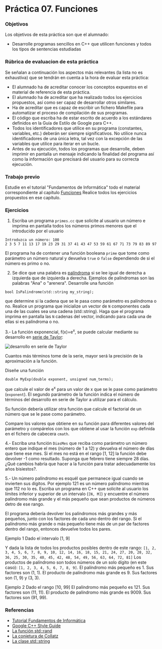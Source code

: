# Práctica 07. Funciones

### Objetivos
Los objetivos de esta práctica son que el alumnado:
* Desarrolle programas sencillos en C++ que utilicen funciones y todos los tipos de sentencias estudiadas

### Rúbrica de evaluacion de esta práctica
Se señalan a continuación los aspectos más relevantes (la lista no es exhaustiva)
que se tendrán en cuenta a la hora de evaluar esta práctica:
* El alumnado ha de acreditar conocer los conceptos expuestos en el material de referencia de esta práctica.
* El alumnado ha de acreditar que ha realizado todos los ejercicios propuestos, así como ser capaz de desarrollar otros similares.
* Ha de acreditar que es capaz de escribir un fichero Makefile para automatizar el proceso de compilación de sus programas.
* El código que escriba ha de estar escrito de acuerdo a los estándares definidos en la Guía de Estilo de Google para C++.
* Todos los identificadores que utilice en su programa (constantes, variables, etc.) deberán ser
  siempre significativos. No utilice nunca identificadores de una única letra, tal vez con la excepción de las
  variables que utilice para iterar en un bucle.
* Antes de su ejecución, todos los programas que desarrolle, deben imprimir en pantalla un
  mensaje indicando la finalidad del programa así como la información que precisará del usuario para su correcta ejecución.

### Trabajo previo
Estudie en el tutorial "Fundamentos de Informática" todo el material correspondiente al capítulo
[Funciones](http://www.minidosis.org/#/temas/Cpp.Funciones)
Realice todos los ejercicios propuestos en ese capítulo.

### Ejercicios 
1. Escriba un programa `primes.cc` que solicite al usuario un número e imprima en pantalla todos los
números primos menores que el introducido por el usuario
```
Introduzca un número: 100
2 3 5 7 11 13 17 19 23 29 31 37 41 43 47 53 59 61 67 71 73 79 83 89 97
```
El programa ha de contener una función booleana `prime` que tome como parámetro un número natural y devuelva
`true` o `false` dependiendo de si el número es primo o no.

2. Se dice que una palabra es [palíndroma](https://es.wikipedia.org/wiki/Pal%C3%ADndromo) 
si se lee igual de derecha a izquierda que de izquierda a derecha. 
Ejemplos de palíndromas son las palabras "Ana" o "arenera".
Desarrolle una función 
```
bool IsPalindrome(std::string my_string);
```
que determine si la cadena que se le pasa como parámetro es palíndroma o no.
Realice un programa que inicialize un vector de `N` componentes cada una de las cuales sea una cadena
(std::string).
Haga que el programa imprima en pantalla las `N` cadenas del vector, indicando para cada una de ellas si es
palíndroma o no.

3.- La función exponencial, f(x)=e<sup>x</sup>, se puede calcular mediante su desarrollo en 
[serie de Taylor](https://es.symbolab.com/solver/taylor-maclaurin-series-calculator/taylor%20e%5E%7Bx%7D):

![desarrollo en serie de Taylor](https://raw.githubusercontent.com/fsande/-IB-P07-Functions/master/serie.png "Text")

Cuantos más términos tome de la serie, mayor será la precisión de la aproximación a la función.

Diseñe una función 
```
double MyExp(double exponent, unsigned num_terms);
```
que calcule el valor de e<sup>x</sup> para un valor de x que se le pase como parámetro (`exponent`).
El segundo parámetro de la función indica el número de términos del desarrollo en serie de Taylor a utilizar
para el cálculo.

Su función debería utilizar otra función que calcule el factorial de un número que se le pase como parámetro.

Compare los valores que obtiene en su función para diferentes valores del parámetro y compárelos con los que
obtiene al usar la función `exp` definida en el fichero de cabecera `cmath`.

4.- Escriba una función `DiasMes` que reciba como parámetro un número entero que indique el mes (número de 1 a
12) y devuelva el número de días que tiene ese mes.
Si el mes no está en el rango [1, 12] la función debe devolver -1 como resultado.
Suponga que febrero tiene siempre 28 días.
¿Qué cambios habría que hacer a la función para tratar adecuadamente los años bisiestos?.

5.- Un número palíndromo es esquél que permanece igual cuando se invierten sus dígitos. 
Por ejemplo 121 es un número palíndromo mientras que 112 no lo es.
Escriba un programa en C++ que solicite al usuario los límites inferior y superior de un intervalo (`[N, M]`)
y encuentre el número palíndromo más grande y el más pequeño que sean productos de números detro de ese rango.

El programa debería devolver los palíndromos más grandes y más pequeños, junto con los factores de cada uno dentro del rango. 
Si el palíndromo más grande o más pequeño tiene más de un par de factores dentro del rango, entonces devuelve todos los pares.

Ejemplo 1
Dado el intervalo [1, 9] 

Y dada la lista de todos los productos posibles dentro de este rango: 
`[1, 2, 3, 4, 5, 6, 7, 8, 9, 10, 12, 14, 16, 18, 15, 21, 24, 27, 20, 28, 32, 36, 25, 30, 35, 40, 45, 42, 48, 54, 49, 56, 63, 64, 72, 81]`
Los productos de palíndromo son todos números de un solo dígito (en este caso): `[1, 2, 3, 4, 5, 6, 7, 8, 9]`.
El palíndromo más pequeño es 1. 
Sus factores son (1, 1). 
El producto de palíndromo más grande es 9. 
Sus factores son (1, 9) y (3, 3).

Ejemplo 2
Dado el rango [10, 99] 
El palíndromo más pequeño es 121. 
Sus factores son (11, 11). 
El producto de palíndromo más grande es 9009. 
Sus factores son (91, 99).

### Referencias
* [Tutorial Fundamentos de Informática](http://www.minidosis.org/#/cursos/FI)
* [Google C++ Style Guide](https://google.github.io/styleguide/cppguide.html)
* [La función std::rand](https://en.cppreference.com/w/cpp/numeric/random/rand)
* [La conjetura de Collatz](https://es.wikipedia.org/wiki/Conjetura_de_Collatz) 
* [La clase std::string](http://www.cplusplus.com/reference/string/string/)

